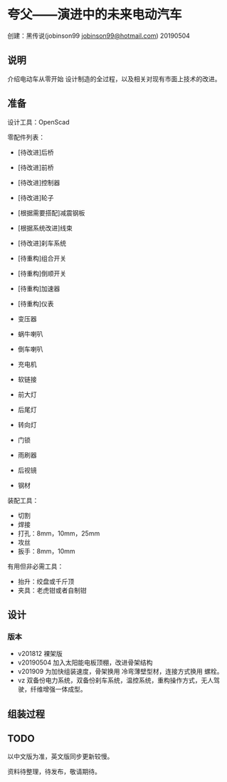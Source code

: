 夸父——演进中的未来电动汽车
======================

创建：黑传说(jobinson99 jobinson99@hotmail.com) 20190504

## 说明

介绍电动车从零开始 设计制造的全过程，以及相关对现有市面上技术的改进。

## 准备

设计工具：OpenScad

零配件列表：
- [待改进]后桥
- [待改进]前桥
- [待改进]控制器
- [待改进]轮子
- [根据需要搭配]减震钢板
- [根据系统改进]线束
- [待改进]刹车系统
- [待重构]组合开关
- [待重构]倒顺开关
- [待重构]加速器
- [待重构]仪表
- 变压器
- 蜗牛喇叭
- 倒车喇叭
- 充电机
- 软链接
- 前大灯
- 后尾灯
- 转向灯
- 门锁
- 雨刷器
- 后视镜

- 钢材

装配工具：
- 切割
- 焊接
- 打孔：8mm，10mm，25mm
- 攻丝
- 扳手：8mm，10mm



有用但非必需工具：
- 抬升：绞盘或千斤顶
- 夹具：老虎钳或者自制钳

## 设计

### 版本

- v201812 裸架版
- v20190504 加入太阳能电板顶棚，改进骨架结构
- v201909 为加快组装速度，骨架换用 冷弯薄壁型材，连接方式换用 螺栓。
- vz 双备份电力系统，双备份刹车系统，温控系统，重构操作方式，无人驾驶，纤维增强一体成型。


## 组装过程





## TODO

以中文版为准，英文版同步更新较慢。

资料待整理，待发布，敬请期待。




